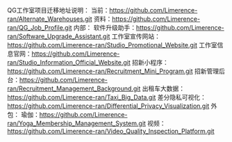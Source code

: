 QG工作室项目迁移地址说明： 
当前：https://github.com/Limerence-ran/Alternate_Warehouses.git 
资料：https://github.com/Limerence-ran/QG_Job_Profile.git 
内部： 
	软件升级助手：https://github.com/Limerence-ran/Software_Upgrade_Assistant.git 
	工作室宣传网站：https://github.com/Limerence-ran/Studio_Promotional_Website.git 
	工作室信息官网：https://github.com/Limerence-ran/Studio_Information_Official_Website.git 
	招新小程序：https://github.com/Limerence-ran/Recruitment_Mini_Program.git 
	招新管理后台：https://github.com/Limerence-ran/Recruitment_Management_Background.git 
	出租车大数据：https://github.com/Limerence-ran/Taxi_Big_Data.git 
	差分隐私可视化：https://github.com/Limerence-ran/Differential_Privacy_Visualization.git 
外包： 
	瑜伽：https://github.com/Limerence-ran/Yoga_Membership_Management_System.git 
	视频：https://github.com/Limerence-ran/Video_Quality_Inspection_Platform.git  